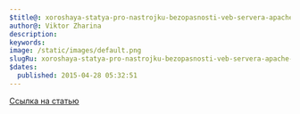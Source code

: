 ```yaml
---
$title@: xoroshaya-statya-pro-nastrojku-bezopasnosti-veb-servera-apache-pri-rabote-neskolkix-polzovatelej
author@: Viktor Zharina
description: 
keywords: 
image: /static/images/default.png
slugRu: xoroshaya-statya-pro-nastrojku-bezopasnosti-veb-servera-apache-pri-rabote-neskolkix-polzovatelej
$dates:
  published: 2015-04-28 05:32:51
---
```

<a href="http://habrahabr.ru/post/92107/" target="_blank">Ссылка на статью</a>